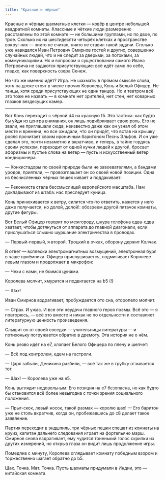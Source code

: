 ```yaml
---
title: "Красные и чёрные"
---
```


Красные и чёрные шахматные клетки — ковёр в центре небольшой
квадратной комнаты. Классные и чёткие люди размеренно расставлены по
этой комнате — не большими группами, но по двое, по трое. Сколько их
на шестидесяти четырёх клетках и пространстве вокруг них — никто не
считал, никто не ставил такой задачи. Столько уже навидался Иван
Петрович Смирнов гостей и других, совершенно случайных людей, что и не
следит за дверьми, за потоками, за коммуникациями. Но и вопросом о
существовании самого Ивана Петровича не задаются присутствующие: всё
идёт само по себе, гладко, как поверхность озера Сенеж.

Но что же именно идёт? Игра. Не шахматы в прямом смысле слова, хотя на
доске стоят в числе прочих Королева, Конь и Белый Офицер. Не танцы,
хотя среди присутствующих не один танцор. Но и театром всё это тоже не
назвать — в комнате нет зрителей, нет стен, нет коварных глазков
вездесущих камер.

***

Вот Конь переходит с чёрной d4 на красную f5. Это тактика: как будто
бы уйдя из центра внимания, он лишь подчёркивает свою роль. Его не
звали, не приглашали сюда, неизвестно даже как он узнал об этом месте
и времени, но все ожидали, что он придёт, что встав на крышку рояля
прочитает своим ироничным баритоном Песнь Эльфов. И он уже сделал это,
почти незаметно и вкратчиво, и теперь, в тайне гордясь своим успехом,
переходит от одной кучки людей к другой, бросает афоризмы и пустые
слова на ветер — пусть и искусственный ветер кондиционера.

— Конкистадоры по своей природе были не завоевателями, а бандами
уродов, приятели, — провозглашает он со своей новой позиции. Одна из
бесчисленных чёрных пешек кивает и поддакивает:

— Реконкиста стала бессмыслицей европейского масштаба. Нам докладывают
из штаба: нас преследует куница.

Конь принюхивается к ветру, силится что-то ответить, кажется у него
даже получается, но долой, долой!: обозреем другой пятачок комнаты,
другие фигуры.

Вот Белый Офицер говорит по межгороду, шнура телефона едва-едва
хватает, чтобы дотянуться от аппарата до главной диагонали, если
прислушаться слышно шуршание электричества в проводах.

— Первый-первый, я второй. Троцкий в очках, оборону держит Колчак.

В ответ — всплески электромагнитных возмущений, электронная буря в
чаше приёмника. Офицер прислушивается, подмигивает Королеве левым
глазом и продолжает в микрофон:

— Чехи с нами, не боимся цунами.

Королева молчит, хмурится и подвигается на b5 (!)

— Шах!

Иван Смирнов вздрагивает, пробуждается ото сна, оторопело молчит.

— Страх. И ужас. И все эти неудачи главного героя поэмы. Всё это — я
повторюсь, — всё это вместе и никак не по отдельности и составляет
литературную ценность произведения.

Слышит он от своей соседки — учительницы литературы — и потихоньку
погружается обратно в дремоту. Эта история не о нём.

Конь резво идёт на e7, хлопает Белого Офицера по плечу и шепчет:

— Всё под контролем, едем на гастроли.

— Царя забыли, Деникина разбили, — всё так же в трубку отзывается тот.

— Шах! — Королева уже на e5.

Конь выглядит недовольным. Его позиция на e7 безопасна, но как будто
бы становится всё более невыгодна с точки зрения социального
положения.

— Прыг-скок, левый носок, такой размах — королю шах! — Его баритон уже
не столь вкратчив, когда он, пробежавшись до c8 делает такое
заявление.

Партия переходит в эндшпиль, три чёрных пешки спешат из комнаты на
круиз, капитан дальнего следования играет на фортепьяно марш. Смирнов
снова вздрагивает, ему чудится тоненький голос скрипки из других
измерений, но открыв глаза он видит лишь продолжение игры.

Помедлив с минуту, Королева оглядывает комнату победным взором и
торжественно шагает обратно до b5.

Шах. Точка. Мат. Точка. Пусть шахматы придумали в Индии, это —
китайская комната.
